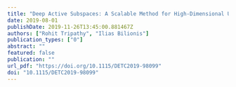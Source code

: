 ```yaml
---
title: "Deep Active Subspaces: A Scalable Method for High-Dimensional Uncertainty Propagation"
date: 2019-08-01
publishDate: 2019-11-26T13:45:00.881467Z
authors: ["Rohit Tripathy", "Ilias Bilionis"]
publication_types: ["0"]
abstract: ""
featured: false
publication: ""
url_pdf: "https://doi.org/10.1115/DETC2019-98099"
doi: "10.1115/DETC2019-98099"
---
```


